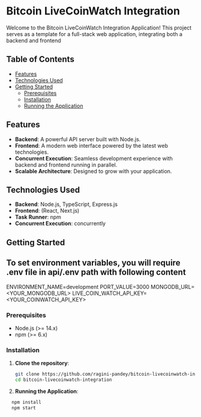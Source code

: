 # Bitcoin LiveCoinWatch Integration

Welcome to the Bitcoin LiveCoinWatch Integration Application! This project serves as a template for a full-stack web application, integrating both a backend and frontend

## Table of Contents
- [Features](#features)
- [Technologies Used](#technologies-used)
- [Getting Started](#getting-started)
  - [Prerequisites](#prerequisites)
  - [Installation](#installation)
  - [Running the Application](#running-the-application)

## Features
- **Backend**: A powerful API server built with Node.js.
- **Frontend**: A modern web interface powered by the latest web technologies.
- **Concurrent Execution**: Seamless development experience with backend and frontend running in parallel.
- **Scalable Architecture**: Designed to grow with your application.

## Technologies Used
- **Backend**: Node.js, TypeScript, Express.js
- **Frontend**: (React, Next.js)
- **Task Runner**: npm
- **Concurrent Execution**: concurrently

## Getting Started
## To set environment variables, you will require .env file in api/.env path with following content

ENVIRONMENT_NAME=development
PORT_VALUE=3000
MONGODB_URL=<YOUR_MONGODB_URL>
LIVE_COIN_WATCH_API_KEY=<YOUR_COINWATCH_API_KEY>

### Prerequisites
- Node.js (>= 14.x)
- npm (>= 6.x)

### Installation
1. **Clone the repository**:
   ```bash
   git clone https://github.com/ragini-pandey/bitcoin-livecoinwatch-integration.git
   cd bitcoin-livecoinwatch-integration

2. **Running the Application**:
 ```bash
   npm install
   npm start
